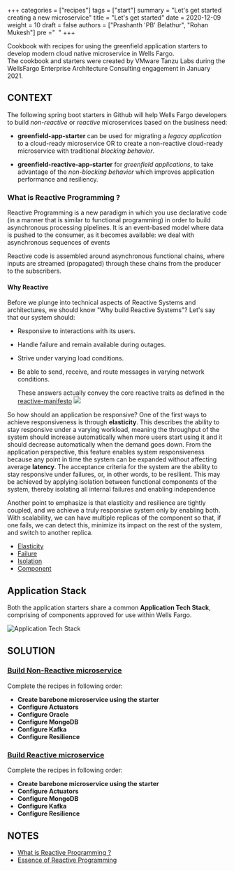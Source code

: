 +++
categories = ["recipes"]
tags = ["start"]
summary = "Let's get started creating a new microservice"
title = "Let's get started"
date = 2020-12-09
weight = 10
draft = false
authors = ["Prashanth 'PB' Belathur", "Rohan Mukesh"]
pre ="<i class='fa fa-spinner fa-pulse fa-1x fa-fw'></i>&nbsp;&nbsp;"
+++

Cookbook with recipes for using the greenfield application starters to develop modern cloud native microservice in Wells Fargo.  
The cookbook and starters were created by VMware Tanzu Labs during the WellsFargo Enterprise Architecture Consulting engagement in January 2021.


## CONTEXT

The following spring boot starters in Github will help Wells Fargo developers to build _non-reactive_ or _reactive_ microservices based on the business need:
- **greenfield-app-starter** can be used for migrating a _legacy application_ to a cloud-ready microservice OR to create a non-reactive cloud-ready microservice with traditional _blocking behavior_.
  

- **greenfield-reactive-app-starter** for _greenfield applications_, to take advantage of the _non-blocking behavior_ which improves application performance and resiliency.

### What is Reactive Programming ?

Reactive Programming is a new paradigm in which you use declarative code (in a manner that is similar to functional programming)
in order to build asynchronous processing pipelines. It is an event-based model where data is pushed to the consumer, as it becomes available: we deal with asynchronous sequences of events

Reactive code is assembled around asynchronous functional chains, where inputs are streamed (propagated) through these chains from the producer to the subscribers.

#### Why Reactive

Before we plunge into technical aspects of Reactive Systems and architectures, we should know "Why build Reactive Systems"?
Let's say that our system should:

* Responsive to interactions with its users.
* Handle failure and remain available during outages.
* Strive under varying load conditions.
* Be able to send, receive, and route messages in varying network conditions.

  These answers actually convey the core reactive traits as defined in the [reactive-manifesto](https://www.reactivemanifesto.org/)
  ![](/images/reactivemanifesto.PNG)

So how should an application be responsive? One of the first ways to achieve responsiveness is through **elasticity**. This
describes the ability to stay responsive under a varying workload, meaning the throughput of the system should increase
automatically when more users start using it and it should decrease automatically when the demand goes down. From the
application perspective, this feature enables system responsiveness because any point in time the system can be expanded
without affecting average **latency**. The acceptance criteria for the system are the ability to stay responsive under failures, or, in other words, to be resilient.
This may be achieved by applying isolation between functional components of the system, thereby isolating all internal failures and enabling independence

Another point to emphasize is that elasticity and resilience are tightly coupled, and we achieve a truly responsive system only by enabling both. With scalability, we can have multiple replicas of the component so that, if one fails, we can detect this, minimize its impact on the rest of the system, and switch to another replica.
* [Elasticity](https://www.reactivemanifesto.org/glossary#Elasticity)
* [Failure](https://www.reactivemanifesto.org/glossary#Failure)
* [Isolation](https://www.reactivemanifesto.org/glossary#Isolation)
* [Component](https://www.reactivemanifesto.org/glossary#Component)

## Application Stack

Both the application starters share a common **Application Tech Stack**, comprising of components approved for use within Wells Fargo.

![Application Tech Stack](/images/tech-stack.png)

## SOLUTION
### [Build Non-Reactive microservice](#non-reactive-path)

Complete the recipes in following order:
- **Create barebone microservice using the starter**
- **Configure Actuators**
- **Configure Oracle**
- **Configure MongoDB**
- **Configure Kafka**
- **Configure Resilience**

### [Build Reactive microservice](#reactive-path)

Complete the recipes in following order:
- **Create barebone microservice using the starter**
- **Configure Actuators**
- **Configure MongoDB**
- **Configure Kafka**
- **Configure Resilience**

## NOTES
- [What is Reactive Programming ?](https://blog.redelastic.com/what-is-reactive-programming-bc9fa7f4a7fc)
- [Essence of Reactive Programming](https://www.scnsoft.com/blog/java-reactive-programming)